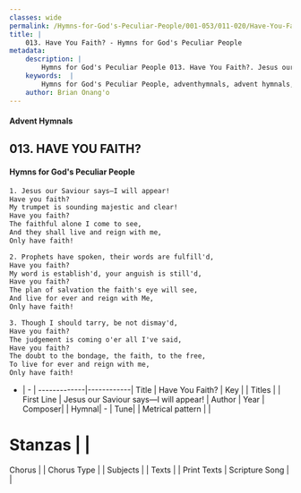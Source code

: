 ```yaml
---
classes: wide
permalink: /Hymns-for-God's-Peculiar-People/001-053/011-020/Have-You-Faith/
title: |
    013. Have You Faith? - Hymns for God's Peculiar People
metadata:
    description: |
        Hymns for God's Peculiar People 013. Have You Faith?. Jesus our Saviour says—I will appear! Have you faith? My trumpet is sounding majestic and clear! Have you faith? The faithful alone I come to see, And they shall live and reign with me, Only have faith!  
    keywords:  |
        Hymns for God's Peculiar People, adventhymnals, advent hymnals, Have You Faith?, Jesus our Saviour says—I will appear!. 
    author: Brian Onang'o
---
```

#### Advent Hymnals
## 013. HAVE YOU FAITH?
####  Hymns for God's Peculiar People
```txt
1. Jesus our Saviour says—I will appear!
Have you faith?
My trumpet is sounding majestic and clear!
Have you faith?
The faithful alone I come to see,
And they shall live and reign with me,
Only have faith!

2. Prophets have spoken, their words are fulfill'd,
Have you faith?
My word is establish'd, your anguish is still'd,
Have you faith?
The plan of salvation the faith's eye will see,
And live for ever and reign with Me,
Only have faith!

3. Though I should tarry, be not dismay'd,
Have you faith?
The judgement is coming o'er all I've said,
Have you faith?
The doubt to the bondage, the faith, to the free,
To live for ever and reign with me,
Only have faith!


```
- |   -  |
-------------|------------|
Title | Have You Faith? |
Key |  |
Titles |  |
First Line | Jesus our Saviour says—I will appear! |
Author | 
Year | 
Composer|  |
Hymnal|  - |
Tune|  |
Metrical pattern | |
# Stanzas |  |
Chorus |  |
Chorus Type |  |
Subjects |  |
Texts |  |
Print Texts | 
Scripture Song |  |
    
